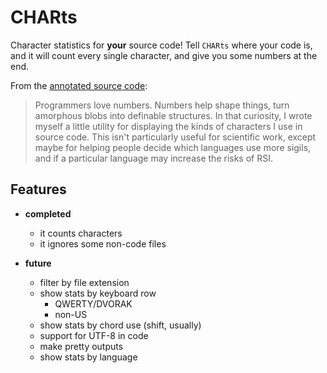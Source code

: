 # CHARts #

Character statistics for **your** source code! Tell `CHARts` where your code is, and it will count every single character, and give you some numbers at the end.

From the [annotated source code][annsrc]:

> Programmers love numbers. Numbers help shape things, turn amorphous blobs into definable structures. In that curiosity, I wrote myself a little utility for displaying the kinds of characters I use in source code. This isn't particularly useful for scientific work, except maybe for helping people decide which languages use more sigils, and if a particular language may increase the risks of RSI.


## Features ##

* **completed**
    - it counts characters
    - it ignores some non-code files


* **future**
    - filter by file extension
    - show stats by keyboard row
        + QWERTY/DVORAK
        + non-US
    - show stats by chord use (shift, usually)
    - support for UTF-8 in code
    - make pretty outputs
    - show stats by language

[annsrc]: CHARts/raw/master/docs/charts.html